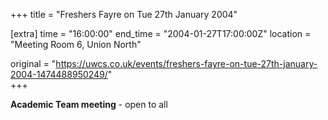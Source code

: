 +++
title = "Freshers Fayre on Tue 27th January 2004"

[extra]
time = "16:00:00"
end_time = "2004-01-27T17:00:00Z"
location = "Meeting Room 6, Union North"

original = "https://uwcs.co.uk/events/freshers-fayre-on-tue-27th-january-2004-1474488950249/"    
+++

**Academic Team meeting** - open to all

